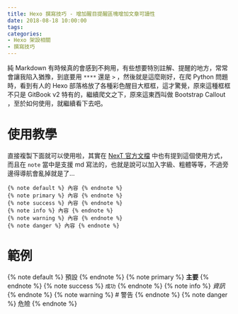 ```yaml
---
title: Hexo 撰寫技巧 - 增加醒目提醒區塊增加文章可讀性
date: 2018-08-18 10:00:00
tags:
categories:
- Hexo 架設相關
- 撰寫技巧
---
```

純 Markdown 有時候真的會感到不夠用，有些想要特別註解、提醒的地方，常常會讓我陷入猶豫，到底要用 `****` 還是 `>` ，然後就是這麼剛好，在爬 Python 問題時，看到有人的 Hexo 部落格放了各種彩色醒目大框框，這才驚覺，原來這種框框不只是 GitBook v2 特有的，繼續爬文之下，原來這東西叫做 Bootstrap Callout ，至於如何使用，就繼續看下去吧。
<!--more-->
# 使用教學
直接複製下面就可以使用啦，其實在 [NexT 官方文檔](https://theme-next.iissnan.com/tag-plugins.html#bootstrap-callout) 中也有提到這個使用方式，而且在 `note` 當中是支援 md 寫法的，也就是說可以加入字級、粗體等等，不過旁邊得導航會亂掉就是了...

```
{% note default %} 內容 {% endnote %}
{% note primary %} 內容 {% endnote %}
{% note success %} 內容 {% endnote %}
{% note info %} 內容 {% endnote %}
{% note warning %} 內容 {% endnote %}
{% note danger %} 內容 {% endnote %}
```
# 範例
{% note default %} 預設 {% endnote %}
{% note primary %} **主要** {% endnote %}
{% note success %} `成功` {% endnote %}
{% note info %} *資訊* {% endnote %}
{% note warning %} # 警告 {% endnote %}
{% note danger %} 危險 {% endnote %}
